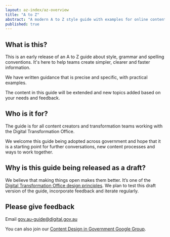 ```yaml
---
layout: az-index/az-overview
title: "A to Z"
abstract: "A modern A to Z style guide with examples for online content creators."
published: true
---
```


## What is this?

This is an early release of an A to Z guide about style, grammar and spelling conventions. It's here to help teams create simpler, clearer and faster information.

We have written guidance that is precise and specific, with practical examples.

The content in this guide will be extended and new topics added based on your needs and feedback.

## Who is it for?

The guide is for all content creators and transformation teams working with the Digital Transformation Office.

We welcome this guide being adopted across government and hope that it is a starting point for further conversations, new content processes and ways to work together.

## Why is this guide being released as a draft?

We believe that making things open makes them better. It’s one of the [Digital Transformation Office design principles](https://www.dto.gov.au/standard/design-principles/). We plan to test this draft version of the guide, incorporate feedback and iterate regularly.

## Please give feedback

Email [gov.au-guide@digital.gov.au](mailto:gov.au-guide@digital.gov.au)

You can also join our [Content Design in Government Google Group](https://groups.google.com/a/digital.gov.au/forum/?hl=en#!forum/content-design-in-government).
